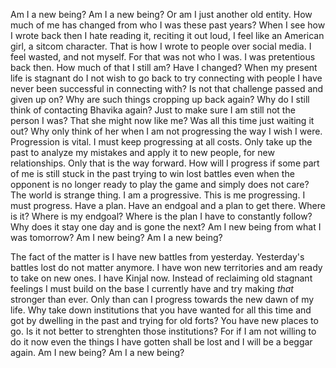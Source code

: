 Am I a new being? Am I a new being? Or am I just another old entity. How much of me has changed from who I was these past years? When I see how I wrote back then I hate reading it, reciting it out loud, I feel like an American girl, a sitcom character. That is how I wrote to people over social media. I feel wasted, and not myself. For that was not who I was. I was pretentious back then. How much of that I still am? Have I changed? When my present life is stagnant do I not wish to go back to try connecting with people I have never been successful in connecting with? Is not that challenge passed and given up on? Why are such things cropping up back again? Why do I still think of contacting Bhavika again? Just to make sure I am still not the person I was? That she might now like me? Was all this time just waiting it out? Why only think of her when I am not progressing the way I wish I were. 
Progression is vital. I must keep progressing at all costs. Only take up the past to analyze my mistakes and apply it to new people, for new relationships. Only that is the way forward. How will I progress if some part of me is still stuck in the past trying to win lost battles even when the opponent is no longer ready to play the game and simply does not care? The world is strange thing. I am a progressive. This is me progressing. I must progress. Have a plan. Have an endgoal and a plan to get there. Where is it? Where is my endgoal? Where is the plan I have to constantly follow? Why does it stay one day and is gone the next? Am I new being from what I was tomorrow? Am I new being? Am I a new being?   

The fact of the matter is I have new battles from yesterday. Yesterday's battles lost do not matter anymore. I have won new territories and am ready to take on new ones. I have Kinjal now. Instead of reclaiming old stagnant feelings I must build on the base I currently have and try making _that_ stronger than ever. Only than can I progress towards the new dawn of my life. Why take down institutions that you have wanted for all this time and got by dwelling in the past and trying for old forts? You have new places to go. Is it not better to strenghten those institutions? For if I am not willing to do it now even the things I have gotten shall be lost and I will be a beggar again. Am I new being? Am I a new being?